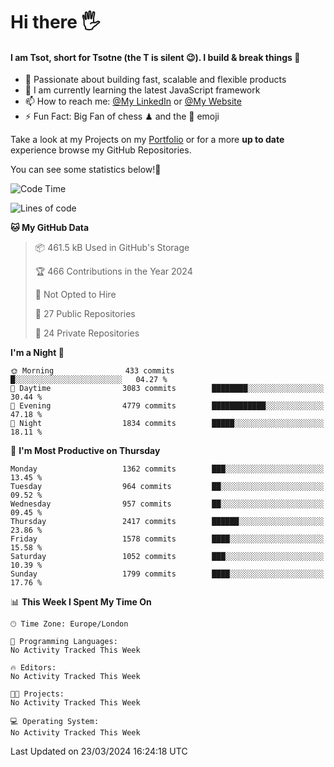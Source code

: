 # Hi there :raised_hand_with_fingers_splayed:
#### I am Tsot, short for Tsotne (the T is silent :wink:). I build & break things :space_invader:
- :telescope: Passionate about building fast, scalable and flexible products
- :seedling: I am currently learning the latest JavaScript framework 
- :mailbox: How to reach me: [@My LinkedIn](https://www.linkedin.com/in/tsotne-gvadzabia/) or [@My Website](https://tsotne.co.uk/contact)
- :zap: Fun Fact: Big Fan of chess ♟ and the 👾 emoji

Take a look at my Projects on my [Portfolio](https://tsotne.co.uk/) or for a more **up to date** experience browse my GitHub Repositories.

You can see some statistics below!:space_invader:
<!--START_SECTION:waka-->
![Code Time](http://img.shields.io/badge/Code%20Time-761%20hrs%202%20mins-blue)

![Lines of code](https://img.shields.io/badge/From%20Hello%20World%20I%27ve%20Written-5.1%20million%20lines%20of%20code-blue)

**🐱 My GitHub Data** 

> 📦 461.5 kB Used in GitHub's Storage 
 > 
> 🏆 466 Contributions in the Year 2024
 > 
> 🚫 Not Opted to Hire
 > 
> 📜 27 Public Repositories 
 > 
> 🔑 24 Private Repositories 
 > 
**I'm a Night 🦉** 

```text
🌞 Morning                433 commits         █░░░░░░░░░░░░░░░░░░░░░░░░   04.27 % 
🌆 Daytime                3083 commits        ████████░░░░░░░░░░░░░░░░░   30.44 % 
🌃 Evening                4779 commits        ████████████░░░░░░░░░░░░░   47.18 % 
🌙 Night                  1834 commits        █████░░░░░░░░░░░░░░░░░░░░   18.11 % 
```
📅 **I'm Most Productive on Thursday** 

```text
Monday                   1362 commits        ███░░░░░░░░░░░░░░░░░░░░░░   13.45 % 
Tuesday                  964 commits         ██░░░░░░░░░░░░░░░░░░░░░░░   09.52 % 
Wednesday                957 commits         ██░░░░░░░░░░░░░░░░░░░░░░░   09.45 % 
Thursday                 2417 commits        ██████░░░░░░░░░░░░░░░░░░░   23.86 % 
Friday                   1578 commits        ████░░░░░░░░░░░░░░░░░░░░░   15.58 % 
Saturday                 1052 commits        ███░░░░░░░░░░░░░░░░░░░░░░   10.39 % 
Sunday                   1799 commits        ████░░░░░░░░░░░░░░░░░░░░░   17.76 % 
```


📊 **This Week I Spent My Time On** 

```text
🕑︎ Time Zone: Europe/London

💬 Programming Languages: 
No Activity Tracked This Week

🔥 Editors: 
No Activity Tracked This Week

🐱‍💻 Projects: 
No Activity Tracked This Week

💻 Operating System: 
No Activity Tracked This Week
```


 Last Updated on 23/03/2024 16:24:18 UTC
<!--END_SECTION:waka-->
